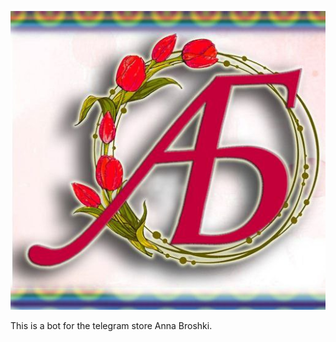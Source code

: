 <p align="center">
  <a href="https://web.telegram.org/k/#@erbauer_bot"><img src="logo.jpg" alt="AnnaBroshkiBot"></a>
</p>

This is a bot for the telegram store Anna Broshki.
